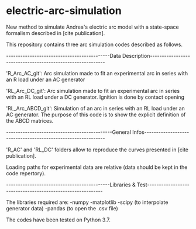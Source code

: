 # electric-arc-simulation
New method to simulate Andrea's electric arc model with a state-space formalism described in [cite publication].

This repository contains three arc simulation codes described as follows.

--------------------------------------------Data Description-----------------------------------------------------------

'R_Arc_AC_git': Arc simulation made to fit an experimental arc in series with an R load under an AC generator

'RL_Arc_DC_git': Arc simulation made to fit an experimental arc in series with an RL load under a DC generator. Ignition is done by contact opening

'RL_Arc_ABCD_git': Simulation of an arc in series with an RL load under an AC generator. The purpose of this code is to show the explicit definition of the ABCD matrices.

---------------------------------------------General Infos-------------------------------------------------------------

'R_AC' and 'RL_DC' folders allow to reproduce the curves presented in [cite publication].

Loading paths for experimental data are relative (data should be kept in the code repertory).

--------------------------------------------Libraries & Test-----------------------------------------------------------

The libraries required are: 
  -numpy
  -matplotlib
  -scipy (to interpolate generator data)
  -pandas (to open the .csv file)

The codes have been tested on Python 3.7. 
  
